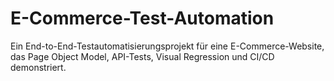 # E-Commerce-Test-Automation
Ein End-to-End-Testautomatisierungsprojekt für eine E-Commerce-Website, das Page Object Model, API-Tests, Visual Regression und CI/CD demonstriert.
